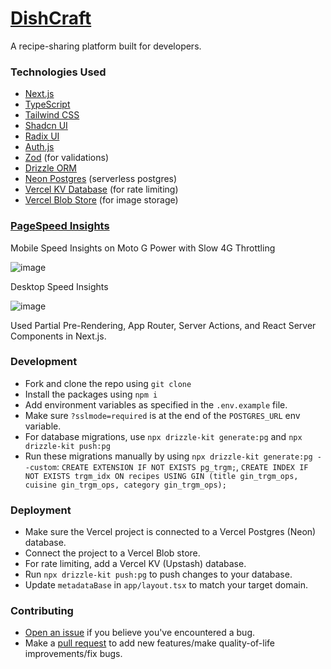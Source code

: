 # [DishCraft](https://dishcraft.vercel.app)
A recipe-sharing platform built for developers.

### Technologies Used
* [Next.js](https://nextjs.org/)
* [TypeScript](https://www.typescriptlang.org/)
* [Tailwind CSS](https://tailwindcss.com/)
* [Shadcn UI](https://ui.shadcn.com/)
* [Radix UI](https://www.radix-ui.com/)
* [Auth.js](https://authjs.dev/guides/upgrade-to-v5)
* [Zod](https://zod.dev/) (for validations)
* [Drizzle ORM](https://orm.drizzle.team/)
* [Neon Postgres](https://neon.tech/) (serverless postgres)
* [Vercel KV Database](https://vercel.com/docs/storage/vercel-kv) (for rate limiting)
* [Vercel Blob Store](https://vercel.com/docs/storage/vercel-blob) (for image storage)

### [PageSpeed Insights](https://pagespeed.web.dev/analysis/https-dishcraft-vercel-app/5p9tqr4sca?form_factor=mobile)

Mobile Speed Insights on Moto G Power with Slow 4G Throttling

![image](https://github.com/T1LT/DishCraft/assets/65653163/538900b2-6f73-43b8-a1d7-8bd78d22e463)

Desktop Speed Insights

![image](https://github.com/T1LT/DishCraft/assets/65653163/75bd80a1-5e46-4119-93cd-d22c06d33366)

Used Partial Pre-Rendering, App Router, Server Actions, and React Server Components in Next.js.

### Development
* Fork and clone the repo using `git clone`
* Install the packages using `npm i`
* Add environment variables as specified in the `.env.example` file.
* Make sure `?sslmode=required` is at the end of the `POSTGRES_URL` env variable.
* For database migrations, use `npx drizzle-kit generate:pg` and `npx drizzle-kit push:pg`
* Run these migrations manually by using `npx drizzle-kit generate:pg --custom`: `CREATE EXTENSION IF NOT EXISTS pg_trgm;`, `CREATE INDEX IF NOT EXISTS trgm_idx ON recipes USING GIN (title gin_trgm_ops, cuisine gin_trgm_ops, category gin_trgm_ops);`

### Deployment
* Make sure the Vercel project is connected to a Vercel Postgres (Neon) database.
* Connect the project to a Vercel Blob store.
* For rate limiting, add a Vercel KV (Upstash) database.
* Run `npx drizzle-kit push:pg` to push changes to your database.
* Update `metadataBase` in `app/layout.tsx` to match your target domain.

### Contributing
* [Open an issue](https://github.com/T1LT/DishCraft/issues) if you believe you've encountered a bug.
* Make a [pull request](https://github.com/T1LT/DishCraft/pull) to add new features/make quality-of-life improvements/fix bugs.
